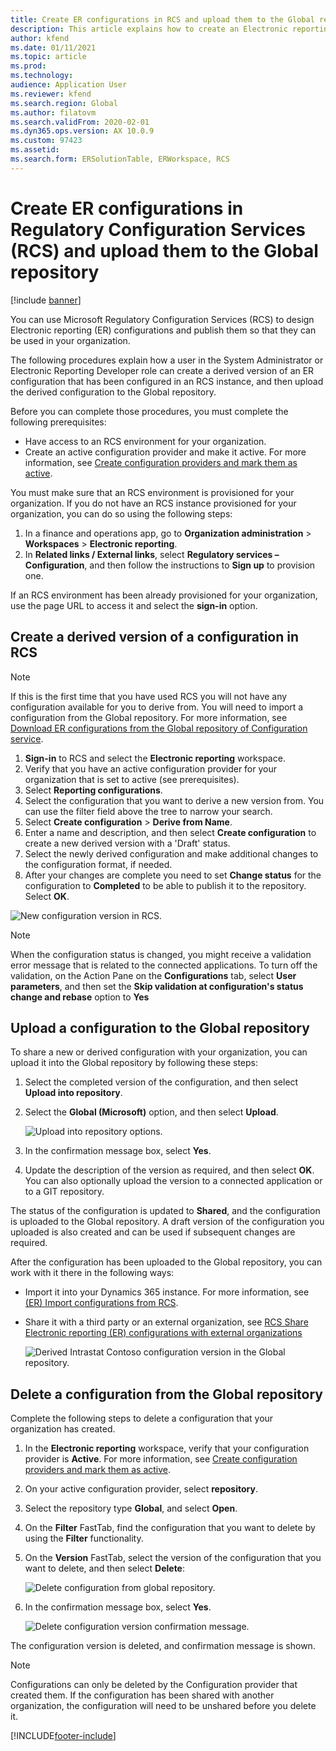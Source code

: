 ```yaml
---
title: Create ER configurations in RCS and upload them to the Global repository
description: This article explains how to create an Electronic reporting (ER) configuration in Microsoft Regulatory Configuration Services (RCS) and upload it to the Global repository.
author: kfend
ms.date: 01/11/2021
ms.topic: article
ms.prod: 
ms.technology: 
audience: Application User
ms.reviewer: kfend
ms.search.region: Global
ms.author: filatovm
ms.search.validFrom: 2020-02-01
ms.dyn365.ops.version: AX 10.0.9
ms.custom: 97423
ms.assetid: 
ms.search.form: ERSolutionTable, ERWorkspace, RCS
---
```


# Create ER configurations in Regulatory Configuration Services (RCS) and upload them to the Global repository

[!include [banner](../includes/banner.md)]

You can use Microsoft Regulatory Configuration Services (RCS) to design Electronic reporting (ER) configurations and publish them so that they can be used in your organization.

The following procedures explain how a user in the System Administrator or Electronic Reporting Developer role can create a derived version of an ER configuration that has been configured in an RCS instance, and then upload the derived configuration to the Global repository. 

Before you can complete those procedures, you must complete the following prerequisites:

- Have access to an RCS environment for your organization.
- Create an active configuration provider and make it active. For more information, see [Create configuration providers and mark them as active](../../fin-ops-core/dev-itpro/analytics/tasks/er-configuration-provider-mark-it-active-2016-11.md).

You must make sure that an RCS environment is provisioned for your organization. If you do not have an RCS instance provisioned for your organization, you can do so using the following steps:

1. In a finance and operations app, go to **Organization administration** \> **Workspaces** \> **Electronic reporting**.
2. In **Related links / External links**, select **Regulatory services – Configuration**, and then follow the instructions to **Sign up** to provision one.

If an RCS environment has been already provisioned for your organization, use the page URL to access it and select the **sign-in** option.

## Create a derived version of a configuration in RCS

> [!NOTE]
> If this is the first time that you have used RCS you will not have any configuration available for you to derive from. You will need to import a configuration from the Global repository. For more information, see [Download ER configurations from the Global repository of Configuration service](../../fin-ops-core/dev-itpro/analytics/er-download-configurations-global-repo.md).

1. **Sign-in** to RCS and select the **Electronic reporting** workspace.
2. Verify that you have an active configuration provider for your organization that is set to active (see prerequisites). 
3. Select **Reporting configurations**.
4. Select the configuration that you want to derive a new version from. You can use the filter field above the tree to narrow your search.
5. Select **Create configuration** \> **Derive from Name**.
6. Enter a name and description, and then select **Create configuration** to create a new derived version with a 'Draft' status.
7. Select the newly derived configuration and make additional changes to the configuration format, if needed. 
8. After your changes are complete you need to set **Change status** for the configuration to **Completed** to be able to publish it to the repository. Select **OK**.

![New configuration version in RCS.](media/RCS_CompleteConfig.JPG)

> [!NOTE]
> When the configuration status is changed, you might receive a validation error message that is related to the connected applications. To turn off the validation, on the Action Pane on the **Configurations** tab, select **User parameters**, and then set the **Skip validation at configuration's status change and rebase** option to **Yes** 

## Upload a configuration to the Global repository

To share a new or derived configuration with your organization, you can upload it into the Global repository by following these steps:

1. Select the completed version of the configuration, and then select **Upload into repository**.
2. Select the **Global (Microsoft)** option, and then select **Upload**.

    ![Upload into repository options.](media/RCS_Upload_to_GlobalRepo_options.JPG)

3. In the confirmation message box, select **Yes**. 
4. Update the description of the version as required, and then select **OK**. You can also optionally upload the version to a connected application or to a GIT repository.  

The status of the configuration is updated to **Shared**, and the configuration is uploaded to the Global repository. A draft version of the configuration you uploaded is also created and can be used if subsequent changes are required.

After the configuration has been uploaded to the Global repository, you can work with it there in the following ways:

- Import it into your Dynamics 365 instance. For more information, see [(ER) Import configurations from RCS](../../fin-ops-core/dev-itpro/analytics/tasks/import-configuration-rcs.md).
- Share it with a third party or an external organization, see [RCS Share Electronic reporting (ER) configurations with external organizations](rcs-global-repo-share-configuration.md)

    ![Derived Intrastat Contoso configuration version in the Global repository.](media/RCS_Config_upload_GlobalRepo.JPG)

## Delete a configuration from the Global repository
Complete the following steps to delete a configuration that your organization has created.

1. In the **Electronic reporting** workspace, verify that your configuration provider is **Active**. For more information, see [Create configuration providers and mark them as active](../../fin-ops-core/dev-itpro/analytics/tasks/er-configuration-provider-mark-it-active-2016-11.md).
2. On your active configuration provider, select **repository**.
3. Select the repository type **Global**, and select **Open**.
4. On the **Filter** FastTab, find the configuration that you want to delete by using the **Filter** functionality.
5. On the **Version** FastTab, select the version of the configuration that you want to delete, and then select **Delete**:

    ![Delete configuration from global repository.](media/RCS_Delete_from_GlobalRepo.JPG)

6. In the confirmation message box, select **Yes**.

    ![Delete configuration version confirmation message.](media/RCS_Delete_from_GlobalRepo_Msg.JPG)
 
The configuration version is deleted, and confirmation message is shown. 

> [!NOTE]
> Configurations can only be deleted by the Configuration provider that created them. If the configuration has been shared with another organization, the configuration will need to be unshared before you delete it.
 


[!INCLUDE[footer-include](../../includes/footer-banner.md)]

